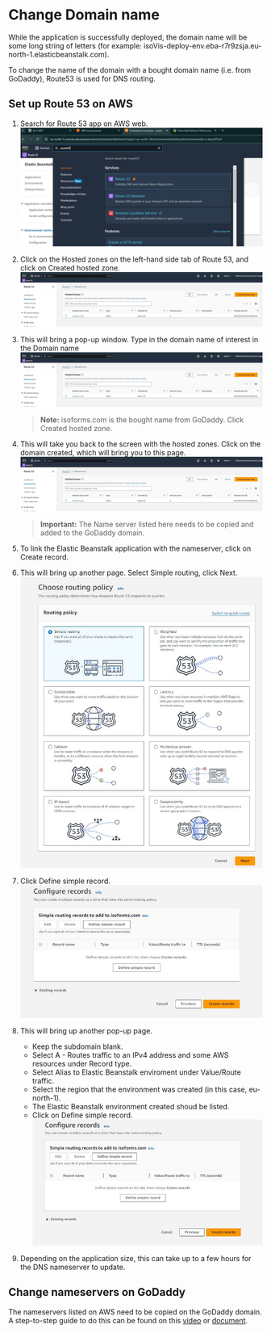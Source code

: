 # Change Domain name

While the application is successfully deployed, the domain name will be some long string of letters (for example: isoVis-deploy-env.eba-r7r9zsja.eu-north-1.elasticbeanstalk.com). 

To change the name of the domain with a bought domain name (i.e. from GoDaddy), Route53 is used for DNS routing. 

## Set up Route 53 on AWS 
1. Search for <span class="search">Route 53</span> app on AWS web.
![Route53_1](../Images/route53.jpg)

2. Click on the <span class="button">Hosted zones</span> on the left-hand side tab of Route 53, and click on <span class="button">Created hosted zone</span>. 
![Route53_2](../Images/route53_2.jpg)

3. This will bring a pop-up window. Type in the  <span class="search">domain name of interest</span> in the <span class="button">Domain name</span>
![Route53_3](../Images/route53_2.jpg)
   > **Note:** isoforms.com is the bought name from GoDaddy. 
   Click <span class="button">Created hosted zone</span>.

4. This will take you back to the screen with the <span class="button">hosted zones</span>. Click on the domain created, which will bring you to this page. 
![Route53_4](../Images/route53_2.jpg)
   > **Important:** The <span class="code">Name server</span> listed here needs to be copied and added to the GoDaddy domain. 

5. To link the Elastic Beanstalk application with the nameserver, click on <span class="button">Create record</span>.

6. This will bring up another page. Select <span class="button">Simple routing</span>, click <span class="button">Next</span>.
![Route53_5](../Images/route53_5.jpg)

6. Click <span class="button">Define simple record</span>.
![Route53_5](../Images/route53_6.jpg)

7. This will bring up another pop-up page. 
	- Keep the subdomain blank.
	- Select <span class="code">A - Routes traffic to an IPv4 address and some AWS resources</span> under <span class="button">Record type</span>.
	- Select <span class="code">Alias to Elastic Beanstalk enviroment</span> under <span class="button">Value/Route traffic</span>.
	- Select the region that the environment was created (in this case, eu-north-1).
	- The Elastic Beanstalk environment created shoud be listed.
	- Click on <span class="button">Define simple record</span>.
![Route53_5](../Images/route53_6.jpg)

8. Depending on the application size, this can take up to a few hours for the DNS nameserver to update. 

## Change nameservers on GoDaddy 

The nameservers listed on AWS need to be copied on the GoDaddy domain. A step-to-step guide to do this can be found on this [video](https://www.godaddy.com/en-uk/how-to/introduction-to-domains-at-godaddy/how-to-change-domain-nameservers) or [document](https://www.godaddy.com/en-uk/help/edit-my-domain-nameservers-664).